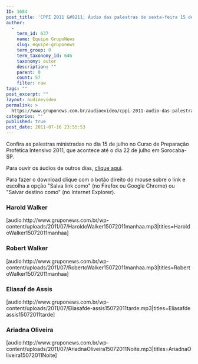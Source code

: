 ```yaml
---
ID: 1684
post_title: 'CPPI 2011 &#8211; Áudio das palestras de sexta-feira 15 de julho'
author:
  - 
    term_id: 637
    name: Equipe GrupoNews
    slug: equipe-gruponews
    term_group: 0
    term_taxonomy_id: 646
    taxonomy: autor
    description: ""
    parent: 0
    count: 57
    filter: raw
tags: ""
post_excerpt: ""
layout: audioevideo
permalink: >
  https://www.gruponews.com.br/audioevideo/cppi-2011-audio-das-palestras-de-sexta-feira-15-de-julho
categories: ""
published: true
post_date: 2011-07-16 23:55:53
---
```

Confira as palestras ministradas no dia 15 de julho no Curso de Preparação Profética Intensivo 2011, que acontece até o dia 22 de julho em Sorocaba-SP.

Para ouvir os áudios de outros dias, <a href="http://www.gruponews.com.br/assuntos/publicacoes/audio/cppi2011">clique aqui</a>.

Para fazer o download clique com o botão direito do mouse sobre o link e escolha a opção "Salva link como" (no Firefox ou Google Chrome) ou "Salvar destino como" (no Internet Explorer).
<h3>Harold Walker</h3>
[audio:http://www.gruponews.com.br/wp-content/uploads/2011/07/HaroldoWalker15072011manhaa.mp3|titles=HaroldoWalker15072011manhaa]
<h3>Robert Walker</h3>
[audio:http://www.gruponews.com.br/wp-content/uploads/2011/07/RobertoWalker15072011manhaa.mp3|titles=RobertoWalker15072011manhaa]
<h3>Eliasaf de Assis</h3>
[audio:http://www.gruponews.com.br/wp-content/uploads/2011/07/Eliasafde-assis15072011tarde.mp3|titles=Eliasafde assis15072011tarde]
<h3>Ariadna Oliveira</h3>
[audio:http://www.gruponews.com.br/wp-content/uploads/2011/07/AriadnaOliveira15072011Noite.mp3|titles=AriadnaOliveira15072011Noite]